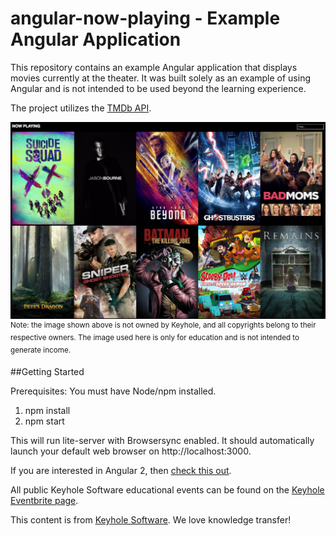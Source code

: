 # angular-now-playing - Example Angular Application

This repository contains an example Angular application that displays movies currently at the theater. It was built solely as an example of using Angular and is not intended to be used beyond the learning experience. 

The project utilizes the [TMDb API](https://www.themoviedb.org/).

![Screenshot](screenshot.png)
<sup>Note: the image shown above is not owned by Keyhole, and all copyrights belong to their respective owners. The image used here is only for education and is not intended to generate income.</sup>

##Getting Started

Prerequisites: You must have Node/npm installed.

1. npm install
2. npm start

This will run lite-server with Browsersync enabled.  It should automatically launch your default web browser on http://localhost:3000.

If you are interested in Angular 2, then [check this out](https://github.com/in-the-keyhole/angular2-now-playing).

All public Keyhole Software educational events can be found on the [Keyhole Eventbrite page](http://www.eventbrite.com/o/keyhole-software-2942446951).

This content is from [Keyhole Software](https://keyholesoftware.com). We love knowledge transfer!
